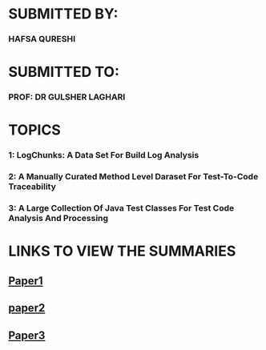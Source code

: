    # SUBMITTED BY:
### HAFSA QURESHI

   # SUBMITTED TO:
### PROF: DR GULSHER LAGHARI

   # TOPICS
### 1: LogChunks: A Data Set For Build Log Analysis

### 2: A Manually Curated Method Level Daraset For Test-To-Code Traceability

### 3: A Large Collection Of Java Test Classes For Test Code Analysis And Processing

  # LINKS TO VIEW THE SUMMARIES


## [Paper1](./Paper1/readme.md)

## [paper2](./Paper2/readme.md)

## [Paper3](./Paper3/readme.md)